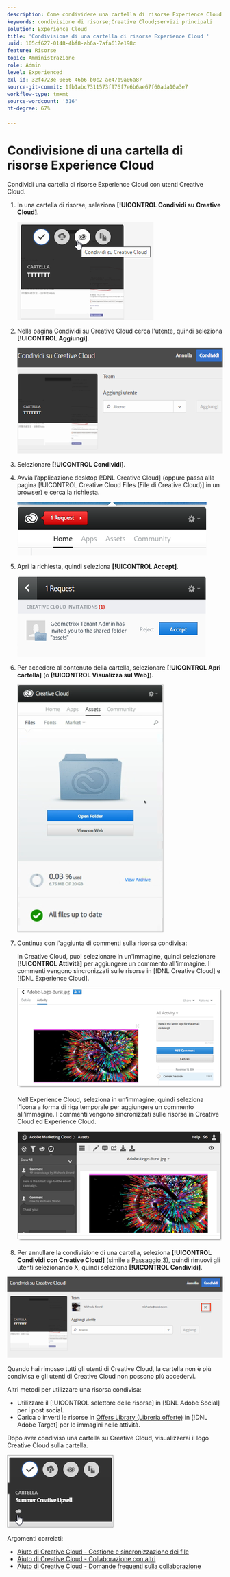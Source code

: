 ```yaml
---
description: Come condividere una cartella di risorse Experience Cloud con utenti Creative Cloud.
keywords: condivisione di risorse;Creative Cloud;servizi principali
solution: Experience Cloud
title: 'Condivisione di una cartella di risorse Experience Cloud '
uuid: 105cf627-0148-4bf8-ab6a-7afa612e198c
feature: Risorse
topic: Amministrazione
role: Admin
level: Experienced
exl-id: 32f4723e-0e66-46b6-b0c2-ae47b9a06a87
source-git-commit: 1fb1abc7311573f976f7e6b6ae67f60ada10a3e7
workflow-type: tm+mt
source-wordcount: '316'
ht-degree: 67%

---
```


# Condivisione di una cartella di risorse Experience Cloud

Condividi una cartella di risorse Experience Cloud con utenti Creative Cloud.

1. In una cartella di risorse, seleziona **[!UICONTROL Condividi su Creative Cloud]**.

   ![Risultato del passaggio](assets/asset-share-cc.png)
1. Nella pagina Condividi su Creative Cloud cerca l&#39;utente, quindi seleziona **[!UICONTROL Aggiungi]**.

   ![](assets/asset-share-cc-page.png)

1. Selezionare **[!UICONTROL Condividi]**.
1. Avvia l’applicazione desktop [!DNL Creative Cloud] (oppure passa alla pagina [!UICONTROL Creative Cloud Files (File di Creative Cloud)] in un browser) e cerca la richiesta.

   ![](assets/cc_share_request.png)
1. Apri la richiesta, quindi seleziona **[!UICONTROL Accept]**.

   ![Risultato del passaggio](assets/cc_share_accept.png)
1. Per accedere al contenuto della cartella, selezionare **[!UICONTROL Apri cartella]** (o **[!UICONTROL Visualizza sul Web]**).

   ![Risultato passaggio](assets/creative_cloud_open_folder.png)
1. Continua con l&#39;aggiunta di commenti sulla risorsa condivisa:

   In Creative Cloud, puoi selezionare in un&#39;immagine, quindi selezionare **[!UICONTROL Attività]** per aggiungere un commento all&#39;immagine. I commenti vengono sincronizzati sulle risorse in [!DNL Creative Cloud] e [!DNL Experience Cloud].

   ![](assets/asset_comment_cc.png)

   Nell’Experience Cloud, seleziona in un’immagine, quindi seleziona l’icona a forma di riga temporale per aggiungere un commento all’immagine. I commenti vengono sincronizzati sulle risorse in Creative Cloud ed Experience Cloud.

   ![](assets/asset_comment_mac.png)

1. Per annullare la condivisione di una cartella, seleziona **[!UICONTROL Condividi con Creative Cloud]** (simile a [Passaggio 3](t-share-creative-cloud.md#step_BA17CFA185284641A9B878BA29551996)), quindi rimuovi gli utenti selezionando X, quindi seleziona **[!UICONTROL Condividi]**.

![](assets/asset_remove_user.png)

Quando hai rimosso tutti gli utenti di Creative Cloud, la cartella non è più condivisa e gli utenti di Creative Cloud non possono più accedervi.

Altri metodi per utilizzare una risorsa condivisa:

* Utilizzare il [!UICONTROL selettore delle risorse] in [!DNL Adobe Social] per i post social.
* Carica o inverti le risorse in [Offers Library (Libreria offerte)](https://experienceleague.adobe.com/docs/target/using/experiences/offers/manage-content.html?lang=it) in [!DNL Adobe Target] per le immagini nelle attività.

Dopo aver condiviso una cartella su Creative Cloud, visualizzerai il logo Creative Cloud sulla cartella.

![](assets/asset-cc-logo.png)

Argomenti correlati:

* [Aiuto di Creative Cloud - Gestione e sincronizzazione dei file](https://helpx.adobe.com/it/creative-cloud/help/sync-creative-cloud-files.html)
* [Aiuto di Creative Cloud - Collaborazione con altri](https://helpx.adobe.com/it/creative-cloud/help/collaboration.html)
* [Aiuto di Creative Cloud - Domande frequenti sulla collaborazione](https://helpx.adobe.com/it/creative-cloud/help/collaboration-faq.html)

